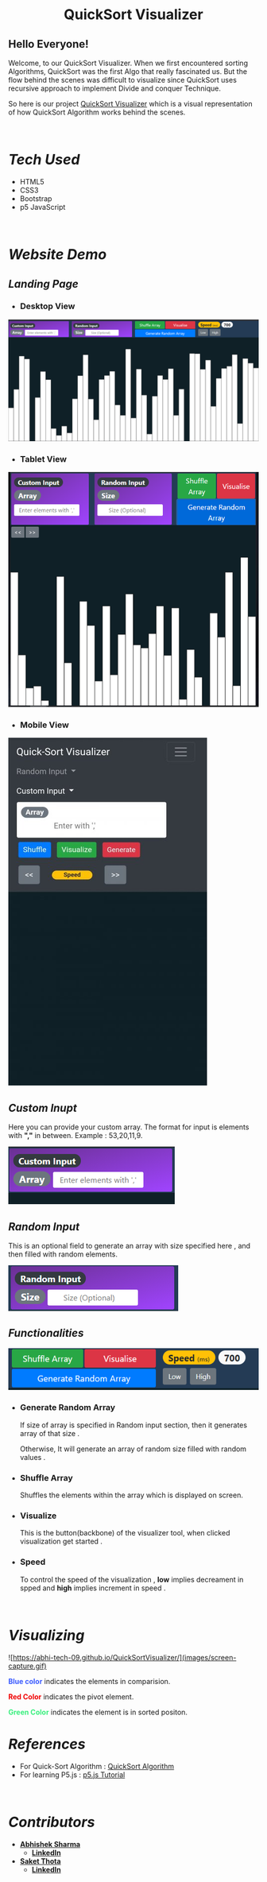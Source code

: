 <h1 align="center">
    <strong>QuickSort Visualizer</strong>
    <br>
</h1>

## Hello Everyone!

<p>
Welcome, to our QuickSort Visualizer.
When we first encountered sorting Algorithms, QuickSort was the first Algo that really fascinated us. But the flow behind the scenes was difficult to visualize since QuickSort uses recursive approach to implement Divide and conquer Technique.
<br> 
</p>

So here is our project [QuickSort Visualizer](https://affectionate-agnesi-d5bbc9.netlify.app/) which is a visual representation of how QuickSort Algorithm works behind the scenes.

<br>

# _**Tech Used**_
* HTML5
* CSS3
* Bootstrap
* p5 JavaScript

<br>

# _**Website Demo**_

## *Landing Page*

* ### Desktop View 
![](images/desktop.png)

* ### Tablet View
![](images/tab.png)

* ### Mobile View
![](images/mobile_new.jpg)

## *Custom Inupt*

Here you can provide your custom array. The format for input is elements with **","** in between. Example : 53,20,11,9.

![](images/custom.png)

## *Random Input*

This is an optional field to generate an array with size specified here , and then filled with random elements.

![](images/random.png)


## *Functionalities*
![](images/functions.png)
* ### Generate Random Array

     If size of array is specified in Random input section, then it generates array of that size .

     Otherwise, It will generate an array of random size filled with random values .

* ### Shuffle Array

     Shuffles the elements within the array which is displayed on screen.
* ### Visualize

    This is the button(backbone) of the visualizer tool, when clicked visualization get started .
* ### Speed

    To control the speed of the visualization , **low** implies decreament in spped and **high** implies increment in speed .
<br>

# _**Visualizing**_

![https://abhi-tech-09.github.io/QuickSortVisualizer/](images/screen-capture.gif)

			
**<span style="color:#3b5bff">Blue color</span>** indicates the elements in comparision.

**<span style="color:#F00000">Red Color</span>**  indicates the pivot element.

**<span style="color:#38ef7d">Green Color</span>** indicates the element is in sorted positon. 

# _**References**_

* For Quick-Sort Algorithm : [QuickSort Algorithm](https://www.geeksforgeeks.org/quick-sort/)
* For learning P5.js : [p5.js Tutorial](https://www.youtube.com/watch?v=HerCR8bw_GE&list=PLRqwX-V7Uu6Zy51Q-x9tMWIv9cueOFTFA)

<br>

# _**Contributors**_
<h4> <strong>

* [Abhishek Sharma](https://github.com/Abhi-tech-09)
    * [LinkedIn](https://www.google.com)
* [Saket Thota](https://github.com/SaketThota)
    * [LinkedIn](https://www.linkedin.com/in/saket-thota-163227192)

</strong> 
